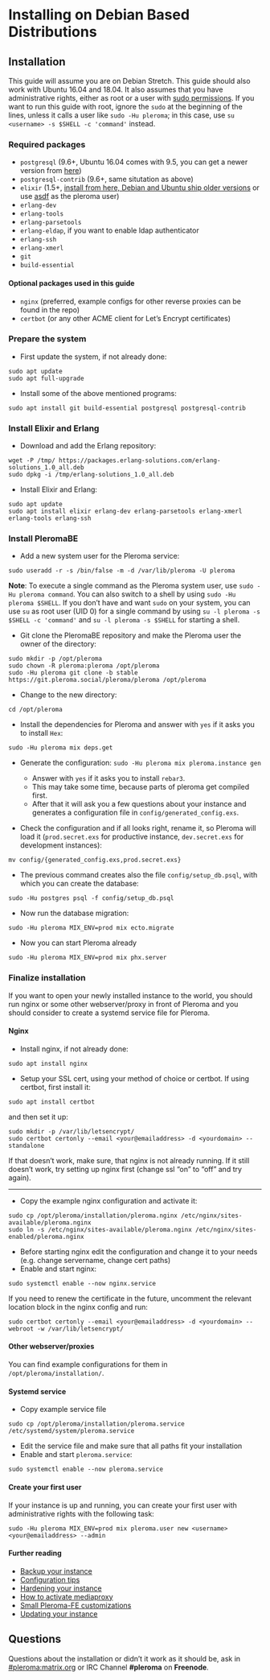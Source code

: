 # Installing on Debian Based Distributions
## Installation

This guide will assume you are on Debian Stretch. This guide should also work with Ubuntu 16.04 and 18.04. It also assumes that you have administrative rights, either as root or a user with [sudo permissions](https://www.digitalocean.com/community/tutorials/how-to-add-delete-and-grant-sudo-privileges-to-users-on-a-debian-vps). If you want to run this guide with root, ignore the `sudo` at the beginning of the lines, unless it calls a user like `sudo -Hu pleroma`; in this case, use `su <username> -s $SHELL -c 'command'` instead.

### Required packages

* `postgresql` (9.6+, Ubuntu 16.04 comes with 9.5, you can get a newer version from [here](https://www.postgresql.org/download/linux/ubuntu/))
* `postgresql-contrib` (9.6+, same situtation as above)
* `elixir` (1.5+, [install from here, Debian and Ubuntu ship older versions](https://elixir-lang.org/install.html#unix-and-unix-like) or use [asdf](https://github.com/asdf-vm/asdf) as the pleroma user)
* `erlang-dev`
* `erlang-tools`
* `erlang-parsetools`
* `erlang-eldap`, if you want to enable ldap authenticator
* `erlang-ssh`
* `erlang-xmerl`
* `git`
* `build-essential`

#### Optional packages used in this guide

* `nginx` (preferred, example configs for other reverse proxies can be found in the repo)
* `certbot` (or any other ACME client for Let’s Encrypt certificates)

### Prepare the system

* First update the system, if not already done:

```shell
sudo apt update
sudo apt full-upgrade
```

* Install some of the above mentioned programs:

```shell
sudo apt install git build-essential postgresql postgresql-contrib
```

### Install Elixir and Erlang

* Download and add the Erlang repository:

```shell
wget -P /tmp/ https://packages.erlang-solutions.com/erlang-solutions_1.0_all.deb
sudo dpkg -i /tmp/erlang-solutions_1.0_all.deb
```

* Install Elixir and Erlang:

```shell
sudo apt update
sudo apt install elixir erlang-dev erlang-parsetools erlang-xmerl erlang-tools erlang-ssh
```

### Install PleromaBE

* Add a new system user for the Pleroma service:

```shell
sudo useradd -r -s /bin/false -m -d /var/lib/pleroma -U pleroma
```

**Note**: To execute a single command as the Pleroma system user, use `sudo -Hu pleroma command`. You can also switch to a shell by using `sudo -Hu pleroma $SHELL`. If you don’t have and want `sudo` on your system, you can use `su` as root user (UID 0) for a single command by using `su -l pleroma -s $SHELL -c 'command'` and `su -l pleroma -s $SHELL` for starting a shell.

* Git clone the PleromaBE repository and make the Pleroma user the owner of the directory:

```shell
sudo mkdir -p /opt/pleroma
sudo chown -R pleroma:pleroma /opt/pleroma
sudo -Hu pleroma git clone -b stable https://git.pleroma.social/pleroma/pleroma /opt/pleroma
```

* Change to the new directory:

```shell
cd /opt/pleroma
```

* Install the dependencies for Pleroma and answer with `yes` if it asks you to install `Hex`:

```shell
sudo -Hu pleroma mix deps.get
```

* Generate the configuration: `sudo -Hu pleroma mix pleroma.instance gen`
  * Answer with `yes` if it asks you to install `rebar3`.
  * This may take some time, because parts of pleroma get compiled first.
  * After that it will ask you a few questions about your instance and generates a configuration file in `config/generated_config.exs`.

* Check the configuration and if all looks right, rename it, so Pleroma will load it (`prod.secret.exs` for productive instance, `dev.secret.exs` for development instances):

```shell
mv config/{generated_config.exs,prod.secret.exs}
```

* The previous command creates also the file `config/setup_db.psql`, with which you can create the database:

```shell
sudo -Hu postgres psql -f config/setup_db.psql
```

* Now run the database migration:

```shell
sudo -Hu pleroma MIX_ENV=prod mix ecto.migrate
```

* Now you can start Pleroma already

```shell
sudo -Hu pleroma MIX_ENV=prod mix phx.server
```

### Finalize installation

If you want to open your newly installed instance to the world, you should run nginx or some other webserver/proxy in front of Pleroma and you should consider to create a systemd service file for Pleroma.

#### Nginx

* Install nginx, if not already done:

```shell
sudo apt install nginx
```

* Setup your SSL cert, using your method of choice or certbot. If using certbot, first install it:

```shell
sudo apt install certbot
```

and then set it up:

```shell
sudo mkdir -p /var/lib/letsencrypt/
sudo certbot certonly --email <your@emailaddress> -d <yourdomain> --standalone
```

If that doesn’t work, make sure, that nginx is not already running. If it still doesn’t work, try setting up nginx first (change ssl “on” to “off” and try again).

---

* Copy the example nginx configuration and activate it:

```shell
sudo cp /opt/pleroma/installation/pleroma.nginx /etc/nginx/sites-available/pleroma.nginx
sudo ln -s /etc/nginx/sites-available/pleroma.nginx /etc/nginx/sites-enabled/pleroma.nginx
```

* Before starting nginx edit the configuration and change it to your needs (e.g. change servername, change cert paths)
* Enable and start nginx:

```shell
sudo systemctl enable --now nginx.service
```

If you need to renew the certificate in the future, uncomment the relevant location block in the nginx config and run:

```shell
sudo certbot certonly --email <your@emailaddress> -d <yourdomain> --webroot -w /var/lib/letsencrypt/
```

#### Other webserver/proxies

You can find example configurations for them in `/opt/pleroma/installation/`.

#### Systemd service

* Copy example service file

```shell
sudo cp /opt/pleroma/installation/pleroma.service /etc/systemd/system/pleroma.service
```

* Edit the service file and make sure that all paths fit your installation
* Enable and start `pleroma.service`:

```shell
sudo systemctl enable --now pleroma.service
```

#### Create your first user

If your instance is up and running, you can create your first user with administrative rights with the following task:

```shell
sudo -Hu pleroma MIX_ENV=prod mix pleroma.user new <username> <your@emailaddress> --admin
```

#### Further reading

* [Backup your instance](backup.html)
* [Configuration tips](general-tips-for-customizing-pleroma-fe.html)
* [Hardening your instance](hardening.html)
* [How to activate mediaproxy](howto_mediaproxy.html)
* [Small Pleroma-FE customizations](small_customizations.html)
* [Updating your instance](updating.html)

## Questions

Questions about the installation or didn’t it work as it should be, ask in [#pleroma:matrix.org](https://matrix.heldscal.la/#/room/#freenode_#pleroma:matrix.org) or IRC Channel **#pleroma** on **Freenode**.
